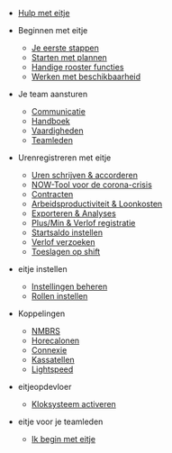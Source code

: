 * [Hulp met eitje](/)

* Beginnen met eitje

	* [Je eerste stappen](je-eerste-stappen.md)
	* [Starten met plannen](starten-met-plannen.md)
	* [Handige rooster functies](handige-rooster-functies.md)
	* [Werken met beschikbaarheid](werken-met-beschikbaarheid.md)

* Je team aansturen

	* [Communicatie](communicatie.md)
	* [Handboek](handboek.md)
	* [Vaardigheden](vaardigheden.md)
	* [Teamleden](teamleden.md)

* Urenregistreren met eitje

	* [Uren schrijven & accorderen](urenregistratie.md)
	* [NOW-Tool voor de corona-crisis](nowtool.md)
	* [Contracten](contracten.md)
	* [Arbeidsproductiviteit & Loonkosten](loonkosten.md)
	* [Exporteren & Analyses](exporteren.md)
	* [Plus/Min & Verlof registratie](plusmin.md)
	* [Startsaldo instellen](startSaldo.md)
	* [Verlof verzoeken](verlof.md)
	* [Toeslagen op shift](toeslagen.md)


* eitje instellen

	* [Instellingen beheren](instellingen.md)
	* [Rollen instellen](rollen.md)
	

* Koppelingen

	* [NMBRS](nmbrs.md)
	* [Horecalonen](horecalonen.md)
	* [Connexie](connexie.md)
	* [Kassatellen](kassatellen.md)
	* [Lightspeed](lightspeed.md)
	
	

* eitjeopdevloer

	* [Kloksysteem activeren](eitjeopdevloer.md)

* eitje voor je teamleden
	* [Ik begin met eitje](ikbeginmeteitje.md)	